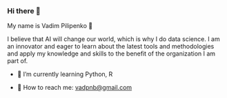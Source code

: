 ### Hi there 👋
My name is Vadim Pilipenko 🙋

I believe that AI will change our world, which is why I do data science. I am an innovator and eager to learn about the latest tools and methodologies and apply my knowledge and skills to the benefit of the organization I am part of.

- 🌱 I’m currently learning Python, R

- :e-mail: How to reach me: vadpnb@gmail.com

<!--
**VadimPi/VadimPi** is a ✨ _special_ ✨ repository because its `README.md` (this file) appears on your GitHub profile.

Here are some ideas to get you started:

- 🔭 I’m currently working on ...

- 👯 I’m looking to collaborate on ...
- 🤔 I’m looking for help with ...
- 💬 Ask me about ...
- 📫 How to reach me: ...
- 😄 Pronouns: ...
- ⚡ Fun fact: ...
-->
